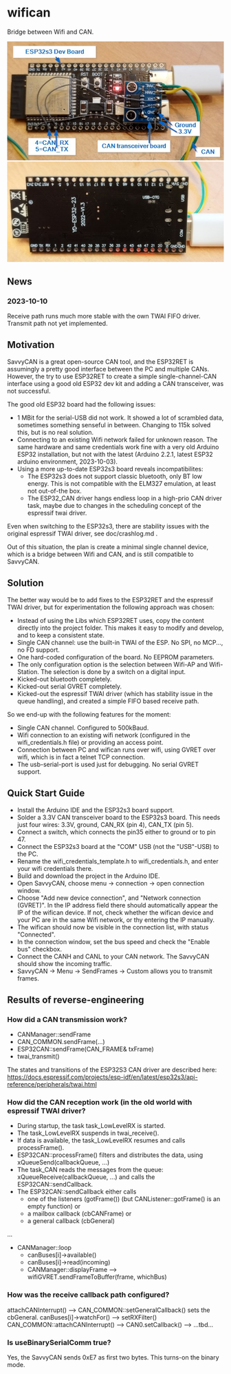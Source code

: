 # wifican

Bridge between Wifi and CAN.

![image](doc/wifican_hardware_top.jpg)
![image](doc/wifican_hardware_bottom.jpg)

## News

### 2023-10-10

Receive path runs much more stable with the own TWAI FIFO driver. Transmit path not yet implemented.

## Motivation

SavvyCAN is a great open-source CAN tool, and the ESP32RET is assumingly a pretty good interface between the PC and multiple CANs.
However, the try to use ESP32RET to create a simple single-channel-CAN interface using a good old ESP32 dev kit and adding a CAN transceiver,
was not successful.

The good old ESP32 board had the following issues:
- 1 MBit for the serial-USB did not work. It showed a lot of scrambled data, sometimes something senseful in between. Changing to 115k solved this, but is no real solution.
- Connecting to an existing Wifi network failed for unknown reason. The same hardware and same credentials work fine with a very old Arduino ESP32 installation, but not with the latest (Arduino 2.2.1, latest ESP32 arduino environment, 2023-10-03).
- Using a more up-to-date ESP32s3 board reveals incompatibilites:
    - The ESP32s3 does not support classic bluetooth, only BT low energy. This is not compatible with the ELM327 emulation, at least not out-of-the box.
    - The ESP32_CAN driver hangs endless loop in a high-prio CAN driver task, maybe due to changes in the scheduling concept of the espressif twai driver.
    
Even when switching to the ESP32s3, there are stability issues with the original espressif TWAI driver, see doc/crashlog.md .

Out of this situation, the plan is create a minimal single channel device, which is a bridge between Wifi and CAN, and is still compatible to SavvyCAN.

## Solution

The better way would be to add fixes to the ESP32RET and the espressif TWAI driver, but for experimentation the following approach was chosen:
- Instead of using the Libs which ESP32RET uses, copy the content directly into the project folder. This makes it easy to modify and develop, and to keep a consistent state.
- Single CAN channel: use the built-in TWAI of the ESP. No SPI, no MCP..., no FD support.
- One hard-coded configuration of the board. No EEPROM parameters.
- The only configuration option is the selection between Wifi-AP and Wifi-Station. The selection is done by a switch on a digital input.
- Kicked-out bluetooth completely.
- Kicked-out serial GVRET completely.
- Kicked-out the espressif TWAI driver (which has stability issue in the queue handling), and created a simple FIFO based receive path.

So we end-up with the following features for the moment:
- Single CAN channel. Configured to 500kBaud.
- Wifi connection to an existing wifi network (configured in the wifi_credentials.h file) or providing an access point.
- Connection between PC and wifican runs over wifi, using GVRET over wifi, which is in fact a telnet TCP connection.
- The usb-serial-port is used just for debugging. No serial GVRET support.

## Quick Start Guide

- Install the Arduino IDE and the ESP32s3 board support.
- Solder a 3.3V CAN transceiver board to the ESP32s3 board. This needs just four wires: 3.3V, ground, CAN_RX (pin 4), CAN_TX (pin 5).
- Connect a switch, which connects the pin35 either to ground or to pin 47.
- Connect the ESP32s3 board at the "COM" USB (not the "USB"-USB) to the PC.
- Rename the wifi_credentials_template.h to wifi_credentials.h, and enter your wifi credentials there.
- Build and download the project in the Arduino IDE.
- Open SavvyCAN, choose menu -> connection -> open connection window.
- Choose "Add new device connection", and "Network connection (GVRET)". In the IP address field there should automatically appear the IP of the wifican device. If not, check whether the wifican device and your PC are in the same Wifi network, or thy entering the IP manually.
- The wifican should now be visible in the connection list, with status "Connected".
- In the connection window, set the bus speed and check the "Enable bus" checkbox.
- Connect the CANH and CANL to your CAN network. The SavvyCAN should show the incoming traffic.
- SavvyCAN -> Menu -> SendFrames -> Custom allows you to transmit frames.

## Results of reverse-engineering

### How did a CAN transmission work?

- CANManager::sendFrame
- CAN_COMMON.sendFrame(...)
- ESP32CAN::sendFrame(CAN_FRAME& txFrame)
- twai_transmit()

The states and transitions of the ESP32S3 CAN driver are described here: https://docs.espressif.com/projects/esp-idf/en/latest/esp32s3/api-reference/peripherals/twai.html

### How did the CAN reception work (in the old world with espressif TWAI driver?

- During startup, the task task_LowLevelRX is started.
- The task_LowLevelRX suspends in twai_receive().
- If data is available, the task_LowLevelRX resumes and calls processFrame().
- ESP32CAN::processFrame() filters and distributes the data, using xQueueSend(callbackQueue, ...)
- The task_CAN reads the messages from the queue: xQueueReceive(callbackQueue, ...) and calls the ESP32CAN::sendCallback.
- The ESP32CAN::sendCallback either calls
    - one of the listeners (gotFrame()) (but CANListener::gotFrame() is an empty function) or
    - a mailbox callback (cbCANFrame) or
    - a general callback (cbGeneral)
    
...
- CANManager::loop
    - canBuses[i]->available()
    - canBuses[i]->read(incoming)
    - CANManager::displayFrame --> wifiGVRET.sendFrameToBuffer(frame, whichBus)
    

### How was the receive callback path configured?
attachCANInterrupt() --> CAN_COMMON::setGeneralCallback() sets the cbGeneral.
canBuses[i]->watchFor() --> setRXFilter()
CAN_COMMON::attachCANInterrupt() --> CAN0.setCallback() --> 
...tbd...

### Is useBinarySerialComm true?

Yes, the SavvyCAN sends 0xE7 as first two bytes. This turns-on the binary mode.

